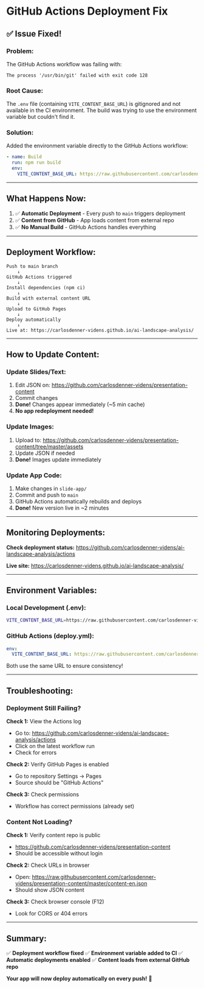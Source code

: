 # GitHub Actions Deployment Fix

## ✅ **Issue Fixed!**

### **Problem:**
The GitHub Actions workflow was failing with:
```
The process '/usr/bin/git' failed with exit code 128
```

### **Root Cause:**
The `.env` file (containing `VITE_CONTENT_BASE_URL`) is gitignored and not available in the CI environment. The build was trying to use the environment variable but couldn't find it.

### **Solution:**
Added the environment variable directly to the GitHub Actions workflow:

```yaml
- name: Build
  run: npm run build
  env:
    VITE_CONTENT_BASE_URL: https://raw.githubusercontent.com/carlosdenner-videns/presentation-content/master
```

---

## **What Happens Now:**

1. ✅ **Automatic Deployment** - Every push to `main` triggers deployment
2. ✅ **Content from GitHub** - App loads content from external repo
3. ✅ **No Manual Build** - GitHub Actions handles everything

---

## **Deployment Workflow:**

```
Push to main branch
    ↓
GitHub Actions triggered
    ↓
Install dependencies (npm ci)
    ↓
Build with external content URL
    ↓
Upload to GitHub Pages
    ↓
Deploy automatically
    ↓
Live at: https://carlosdenner-videns.github.io/ai-landscape-analysis/
```

---

## **How to Update Content:**

### **Update Slides/Text:**
1. Edit JSON on: https://github.com/carlosdenner-videns/presentation-content
2. Commit changes
3. **Done!** Changes appear immediately (~5 min cache)
4. **No app redeployment needed!**

### **Update Images:**
1. Upload to: https://github.com/carlosdenner-videns/presentation-content/tree/master/assets
2. Update JSON if needed
3. **Done!** Images update immediately

### **Update App Code:**
1. Make changes in `slide-app/`
2. Commit and push to `main`
3. GitHub Actions automatically rebuilds and deploys
4. **Done!** New version live in ~2 minutes

---

## **Monitoring Deployments:**

**Check deployment status:**
https://github.com/carlosdenner-videns/ai-landscape-analysis/actions

**Live site:**
https://carlosdenner-videns.github.io/ai-landscape-analysis/

---

## **Environment Variables:**

### **Local Development (.env):**
```bash
VITE_CONTENT_BASE_URL=https://raw.githubusercontent.com/carlosdenner-videns/presentation-content/master
```

### **GitHub Actions (deploy.yml):**
```yaml
env:
  VITE_CONTENT_BASE_URL: https://raw.githubusercontent.com/carlosdenner-videns/presentation-content/master
```

Both use the same URL to ensure consistency!

---

## **Troubleshooting:**

### **Deployment Still Failing?**

**Check 1:** View the Actions log
- Go to: https://github.com/carlosdenner-videns/ai-landscape-analysis/actions
- Click on the latest workflow run
- Check for errors

**Check 2:** Verify GitHub Pages is enabled
- Go to repository Settings → Pages
- Source should be "GitHub Actions"

**Check 3:** Check permissions
- Workflow has correct permissions (already set)

### **Content Not Loading?**

**Check 1:** Verify content repo is public
- https://github.com/carlosdenner-videns/presentation-content
- Should be accessible without login

**Check 2:** Check URLs in browser
- Open: https://raw.githubusercontent.com/carlosdenner-videns/presentation-content/master/content-en.json
- Should show JSON content

**Check 3:** Check browser console (F12)
- Look for CORS or 404 errors

---

## **Summary:**

✅ **Deployment workflow fixed**
✅ **Environment variable added to CI**
✅ **Automatic deployments enabled**
✅ **Content loads from external GitHub repo**

**Your app will now deploy automatically on every push!** 🚀
